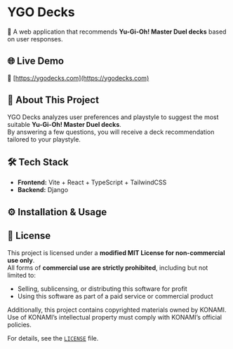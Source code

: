 # YGO Decks
🔮 A web application that recommends **Yu-Gi-Oh! Master Duel decks** based on user responses.

## 🌐 Live Demo
🔗 [https://ygodecks.com](https://ygodecks.com)

## 📌 About This Project
YGO Decks analyzes user preferences and playstyle to suggest the most suitable **Yu-Gi-Oh! Master Duel decks**.  
By answering a few questions, you will receive a deck recommendation tailored to your playstyle.

## 🛠️ Tech Stack
- **Frontend:** Vite + React + TypeScript + TailwindCSS
- **Backend:** Django

## ⚙️ Installation & Usage

## 📜 License
This project is licensed under a **modified MIT License for non-commercial use only**.  
All forms of **commercial use are strictly prohibited**, including but not limited to:  
- Selling, sublicensing, or distributing this software for profit  
- Using this software as part of a paid service or commercial product  

Additionally, this project contains copyrighted materials owned by KONAMI.  
Use of KONAMI’s intellectual property must comply with KONAMI’s official policies.  

For details, see the [`LICENSE`](./LICENSE) file.